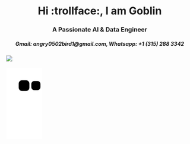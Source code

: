 
<h1 align="center"> Hi :trollface:, I am Goblin</h1>
<h3 align="center">A Passionate AI & Data Engineer</h3>
<h5 align="center">Gmail: angry0502bird1@gmail.com, Whatsapp: +1 (315) 288 3342</h5> <img src="https://profile-counter.glitch.me/20Sunny/count.svg">

![snake gif](https://github.com/20sunny/20sunny/blob/output/github-contribution-grid-snake.svg)
